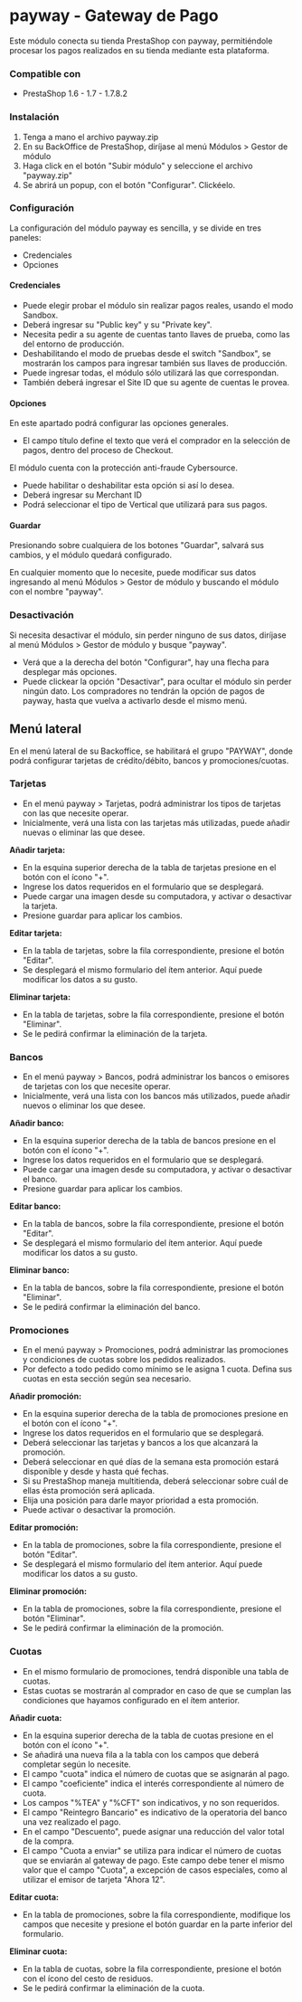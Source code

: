 # payway - Gateway de Pago
Este módulo conecta su tienda PrestaShop con payway, permitiéndole procesar los pagos realizados en su tienda mediante esta plataforma.

### Compatible con
- PrestaShop 1.6 - 1.7 - 1.7.8.2

### Instalación
1. Tenga a mano el archivo payway.zip
2. En su BackOffice de PrestaShop, diríjase al menú Módulos > Gestor de módulo
3. Haga click en el botón "Subir módulo" y seleccione el archivo "payway.zip"
4. Se abrirá un popup, con el botón "Configurar". Clickéelo.

### Configuración
La configuración del módulo payway es sencilla, y se divide en tres paneles:
- Credenciales
- Opciones

#### Credenciales
- Puede elegir probar el módulo sin realizar pagos reales, usando el modo Sandbox.
- Deberá ingresar su "Public key" y su "Private key".
- Necesita pedir a su agente de cuentas tanto llaves de prueba, como las del entorno de producción.
- Deshabilitando el modo de pruebas desde el switch "Sandbox", se mostrarán los campos para ingresar también sus llaves de producción.
- Puede ingresar todas, el módulo sólo utilizará las que correspondan.
- También deberá ingresar el Site ID que su agente de cuentas le provea.

#### Opciones
En este apartado podrá configurar las opciones generales.
- El campo título define el texto que verá el comprador en la selección de pagos, dentro del proceso de Checkout.

El módulo cuenta con la protección anti-fraude Cybersource.
- Puede habilitar o deshabilitar esta opción si así lo desea.
- Deberá ingresar su Merchant ID
- Podrá seleccionar el tipo de Vertical que utilizará para sus pagos.

#### Guardar
Presionando sobre cualquiera de los botones "Guardar", salvará sus cambios, y el módulo quedará configurado.

En cualquier momento que lo necesite, puede modificar sus datos ingresando al menú Módulos > Gestor de módulo y buscando el módulo con el nombre "payway".

### Desactivación
Si necesita desactivar el módulo, sin perder ninguno de sus datos, diríjase al menú Módulos > Gestor de módulo y busque "payway".
- Verá que a la derecha del botón "Configurar", hay una flecha para desplegar más opciones.
- Puede clickear la opción "Desactivar", para ocultar el módulo sin perder ningún dato. Los compradores no tendrán la opción de pagos de payway, hasta que vuelva a activarlo desde el mismo menú.

## Menú lateral
En el menú lateral de su Backoffice, se habilitará el grupo "PAYWAY", donde podrá configurar tarjetas de crédito/débito, bancos y promociones/cuotas.

### Tarjetas
- En el menú payway > Tarjetas, podrá administrar los tipos de tarjetas con las que necesite operar.
- Inicialmente, verá una lista con las tarjetas más utilizadas, puede añadir nuevas o eliminar las que desee.

**Añadir tarjeta:**
- En la esquina superior derecha de la tabla de tarjetas presione en el botón con el ícono "+".
- Ingrese los datos requeridos en el formulario que se desplegará.
- Puede cargar una imagen desde su computadora, y activar o desactivar la tarjeta.
- Presione guardar para aplicar los cambios.

**Editar tarjeta:**
- En la tabla de tarjetas, sobre la fila correspondiente, presione el botón "Editar".
- Se desplegará el mismo formulario del ítem anterior. Aquí puede modificar los datos a su gusto.

**Eliminar tarjeta:**
- En la tabla de tarjetas, sobre la fila correspondiente, presione el botón "Eliminar".
- Se le pedirá confirmar la eliminación de la tarjeta.

### Bancos
- En el menú payway > Bancos, podrá administrar los bancos o emisores de tarjetas con los que necesite operar.
- Inicialmente, verá una lista con los bancos más utilizados, puede añadir nuevos o eliminar los que desee.

**Añadir banco:**
- En la esquina superior derecha de la tabla de bancos presione en el botón con el ícono "+".
- Ingrese los datos requeridos en el formulario que se desplegará.
- Puede cargar una imagen desde su computadora, y activar o desactivar el banco.
- Presione guardar para aplicar los cambios.

**Editar banco:**
- En la tabla de bancos, sobre la fila correspondiente, presione el botón "Editar".
- Se desplegará el mismo formulario del ítem anterior. Aquí puede modificar los datos a su gusto.

**Eliminar banco:**
- En la tabla de bancos, sobre la fila correspondiente, presione el botón "Eliminar".
- Se le pedirá confirmar la eliminación del banco.

### Promociones
- En el menú payway > Promociones, podrá administrar las promociones y condiciones de cuotas sobre los pedidos realizados.
- Por defecto a todo pedido como mínimo se le asigna 1 cuota. Defina sus cuotas en esta sección según sea necesario.

**Añadir promoción:**
- En la esquina superior derecha de la tabla de promociones presione en el botón con el ícono "+".
- Ingrese los datos requeridos en el formulario que se desplegará.
- Deberá seleccionar las tarjetas y bancos a los que alcanzará la promoción.
- Deberá seleccionar en qué días de la semana esta promoción estará disponible y desde y hasta qué fechas.
- Si su PrestaShop maneja multitienda, deberá seleccionar sobre cuál de ellas ésta promoción será aplicada.
- Elija una posición para darle mayor prioridad a esta promoción.
- Puede activar o desactivar la promoción.

**Editar promoción:**
- En la tabla de promociones, sobre la fila correspondiente, presione el botón "Editar".
- Se desplegará el mismo formulario del ítem anterior. Aquí puede modificar los datos a su gusto.

**Eliminar promoción:**
- En la tabla de promociones, sobre la fila correspondiente, presione el botón "Eliminar".
- Se le pedirá confirmar la eliminación de la promoción.

### Cuotas
- En el mismo formulario de promociones, tendrá disponible una tabla de cuotas.
- Estas cuotas se mostrarán al comprador en caso de que se cumplan las condiciones que hayamos configurado en el ítem anterior.

**Añadir cuota:**
- En la esquina superior derecha de la tabla de cuotas presione en el botón con el ícono "+".
- Se añadirá una nueva fila a la tabla con los campos que deberá completar según lo necesite.
- El campo "cuota" indica el número de cuotas que se asignarán al pago.
- El campo "coeficiente" indica el interés correspondiente al número de cuota.
- Los campos "%TEA" y "%CFT" son indicativos, y no son requeridos.
- El campo "Reintegro Bancario" es indicativo de la operatoria del banco una vez realizado el pago.
- En el campo "Descuento", puede asignar una reducción del valor total de la compra.
- El campo "Cuota a enviar" se utiliza para indicar el número de cuotas que se enviarán al gateway de pago. Este campo debe tener el mismo valor que el campo "Cuota", a excepción de casos especiales, como al utilizar el emisor de tarjeta "Ahora 12".

**Editar cuota:**
- En la tabla de promociones, sobre la fila correspondiente, modifique los campos que necesite y presione el botón guardar en la parte inferior del formulario.

**Eliminar cuota:**
- En la tabla de cuotas, sobre la fila correspondiente, presione el botón con el ícono del cesto de residuos.
- Se le pedirá confirmar la eliminación de la cuota.
